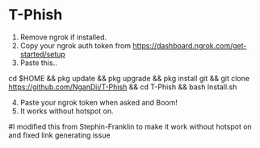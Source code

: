 # T-Phish
1. Remove ngrok if installed.
2. Copy your ngrok auth token from https://dashboard.ngrok.com/get-started/setup
3. Paste this..

cd $HOME && pkg update && pkg upgrade && pkg install git && git clone https://github.com/NganDii/T-Phish && cd T-Phish && bash Install.sh

4. Paste your ngrok token when asked and Boom!
5. It works without hotspot on.


#I modified this from Stephin-Franklin to make it work without hotspot on and fixed link generating issue

